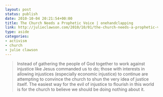 ```yaml
---
layout: post
status: publish
date: 2010-10-04 20:21:54+00:00
title: The Church Needs a Prophetic Voice | onehandclapping
link: http://julieclawson.com/2010/10/01/the-church-needs-a-prophetic-voice/
type: aside
categories:
- activism
- church
- julie clawson
---
```


> Instead of gathering the people of God together to work against injustice like Jesus commanded us to do; those with interests in allowing injustices (especially economic injustice) to continue are attempting to convince the church to shun the very idea of justice itself. The easiest way for the evil of injustice to flourish in this world is for the church to believe we should be doing nothing about it.
